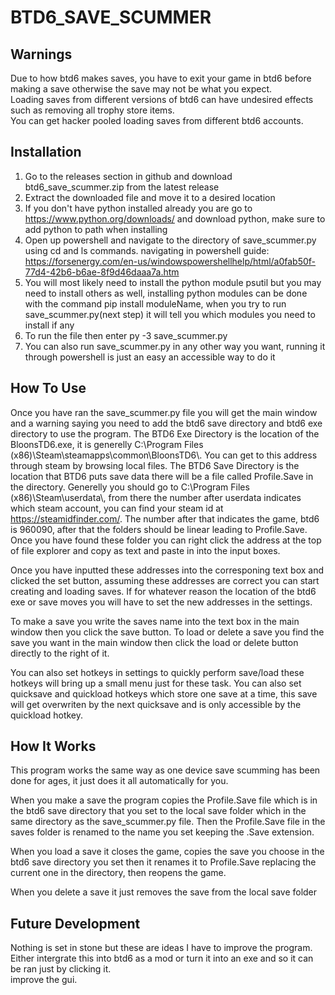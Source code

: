 # BTD6_SAVE_SCUMMER
## Warnings
Due to how btd6 makes saves, you have to exit your game in btd6 before making a save otherwise the save may not be what you expect.  
Loading saves from different versions of btd6 can have undesired effects such as removing all trophy store items.  
You can get hacker pooled loading saves from different btd6 accounts.
## Installation
1. Go to the releases section in github and download btd6_save_scummer.zip from the latest release
2. Extract the downloaded file and move it to a desired location
3. If you don't have python installed already you are go to https://www.python.org/downloads/ and download python, make sure to add python to path when installing
4. Open up powershell and navigate to the directory of save_scummer.py using cd and ls commands. navigating in powershell guide: https://forsenergy.com/en-us/windowspowershellhelp/html/a0fab50f-77d4-42b6-b6ae-8f9d46daaa7a.htm
5. You will most likely need to install the python module psutil but you may need to install others as well, installing python modules can be done with the command pip install moduleName, when you try to run save_scummer.py(next step) it will tell you which modules you need to install if any
6. To run the file then enter py -3 save_scummer.py
7. You can also run save_scummer.py in any other way you want, running it through powershell is just an easy an accessible way to do it
## How To Use
Once you have ran the save_scummer.py file you will get the main window and a warning saying you need to add the btd6 save directory and btd6 exe directory to use the program. The BTD6 Exe Directory is the location of the BloonsTD6.exe, it is generelly C:\\Program Files (x86)\\Steam\\steamapps\\common\\BloonsTD6\\. You can get to this address through steam by browsing local files. The BTD6 Save Directory is the location that BTD6 puts save data there will be a file called Profile.Save in the directory. Generelly you should go to C:\\Program Files (x86)\\Steam\\userdata\\, from there the number after userdata indicates which steam account, you can find your steam id at https://steamidfinder.com/. The number after that indicates the game, btd6 is 960090, after that the folders should be linear leading to Profile.Save. Once you have found these folder you can right click the address at the top of file explorer and copy as text and paste in into the input boxes.

Once you have inputted these addresses into the corresponing text box and clicked the set button, assuming these addresses are correct you can start creating and loading saves. If for whatever reason the location of the btd6 exe or save moves you will have to set the new addresses in the settings.

To make a save you write the saves name into the text box in the main window then you click the save button. To load or delete a save you find the save you want in the main window then click the load or delete button directly to the right of it.

You can also set hotkeys in settings to quickly perform save/load these hotkeys will bring up a small menu just for these task. You can also set quicksave and quickload hotkeys which store one save at a time, this save will get overwriten by the next quicksave and is only accessible by the quickload hotkey.
## How It Works
This program works the same way as one device save scumming has been done for ages, it just does it all automatically for you.

When you make a save the program copies the Profile.Save file which is in the btd6 save directory that you set to the local save folder which in the same directory as the save_scummer.py file. Then the Profile.Save file in the saves folder is renamed to the name you set keeping the .Save extension.

When you load a save it closes the game, copies the save you choose in the btd6 save directory you set then it renames it to Profile.Save replacing the current one in the directory, then reopens the game.

When you delete a save it just removes the save from the local save folder
## Future Development
Nothing is set in stone but these are ideas I have to improve the program.    
Either intergrate this into btd6 as a mod or turn it into an exe and so it can be ran just by clicking it.  
improve the gui.

